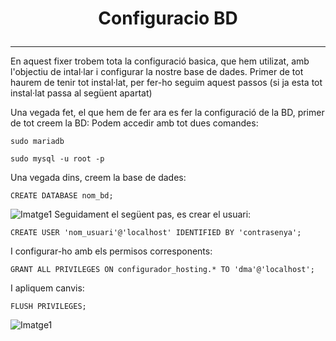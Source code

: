 # <p align="center">  Configuracio BD  </p>
------------
En aquest fixer trobem tota la configuració basica, que hem utilizat, amb l'objectiu de intal·lar i configurar la nostre base de dades. Primer de tot haurem de tenir tot instal·lat, per fer-ho seguim aquest passos (si ja esta tot instal·lat passa al següent apartat)

Una vegada fet, el que hem de fer ara es fer la configuració de la BD, primer de tot creem la BD:
Podem accedir amb tot dues comandes:
```
sudo mariadb
```
```
sudo mysql -u root -p
```
Una vegada dins, creem la base de dades:
```
CREATE DATABASE nom_bd;
```
![Imatge1](Imatges10/Config_BD/1.png)
Seguidament el següent pas, es crear el usuari:
```
CREATE USER 'nom_usuari'@'localhost' IDENTIFIED BY 'contrasenya';
```
I configurar-ho amb els permisos corresponents:
```
GRANT ALL PRIVILEGES ON configurador_hosting.* TO 'dma'@'localhost';
```
I apliquem canvis:
```
FLUSH PRIVILEGES;
```
![Imatge1](Imatges10/Config_BD/2.png)

